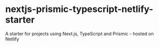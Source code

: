 # nextjs-prismic-typescript-netlify-starter
A starter for projects using Next.js, TypeScript and Prismic - hosted on Netlify

